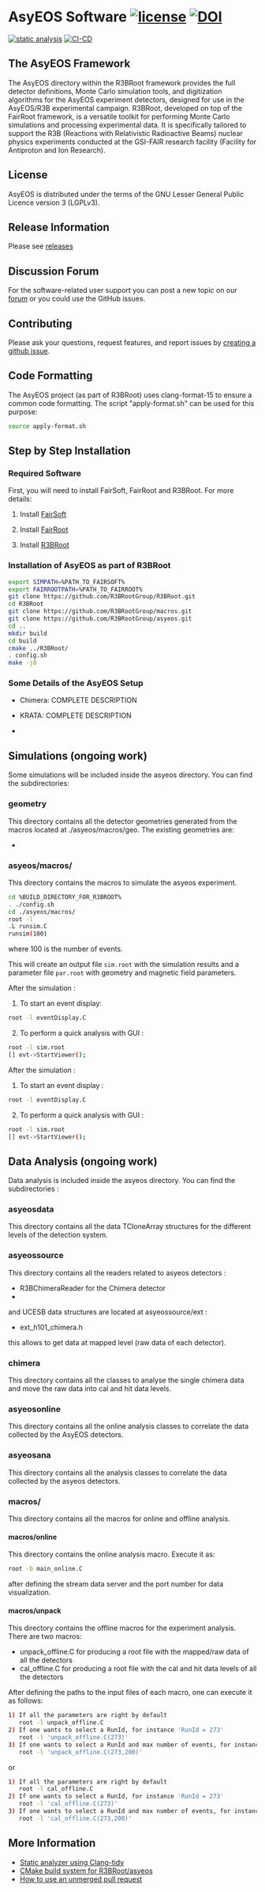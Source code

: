 # AsyEOS Software [![license](https://alfa-ci.gsi.de/shields/badge/license-LGPL--3.0-orange.svg)](COPYRIGHT) [![DOI](https://zenodo.org/badge/DOI/10.5281/zenodo.14291386.svg)](https://doi.org/10.5281/zenodo.14291386)

[![static analysis](https://github.com/R3BRootGroup/asyeos/actions/workflows/static_analysis.yml/badge.svg)](https://github.com/R3BRootGroup/asyeos/actions/workflows/static_analysis.yml) [![CI-CD](https://github.com/R3BRootGroup/asyeos/actions/workflows/main.yml/badge.svg)](https://github.com/R3BRootGroup/asyeos/actions/workflows/main.yml)

## The AsyEOS Framework
The AsyEOS directory within the R3BRoot framework provides the full detector definitions, Monte Carlo simulation tools, and digitization algorithms for the AsyEOS experiment detectors, designed for use in the AsyEOS/R3B experimental campaign. R3BRoot, developed on top of the FairRoot framework, is a versatile toolkit for performing Monte Carlo simulations and processing experimental data. It is specifically tailored to support the R3B (Reactions with Relativistic Radioactive Beams) nuclear physics experiments conducted at the GSI-FAIR research facility (Facility for Antiproton and Ion Research).

## License
AsyEOS is distributed under the terms of the GNU Lesser General Public Licence version 3 (LGPLv3).

## Release Information
Please see [releases](https://github.com/R3BRootGroup/asyeos/releases)

## Discussion Forum
For the software-related user support you can post a new topic on our [forum](https://forum.gsi.de/index.php?t=index&cat=40&) or you could use the GitHub issues.

## Contributing
Please ask your questions, request features, and report issues by [creating a github issue](https://github.com/R3BRootGroup/asyeos/issues/new/choose).

## Code Formatting
The AsyEOS project (as part of R3BRoot) uses clang-format-15 to ensure a common code formatting. The script "apply-format.sh" can be used for this purpose: 
~~~bash
source apply-format.sh
~~~

## Step by Step Installation

### Required Software

First, you will need to install FairSoft, FairRoot and R3BRoot. For more details:

1. Install [FairSoft](https://github.com/FairRootGroup/FairSoft)

2. Install [FairRoot](http://fairroot.gsi.de)

3. Install [R3BRoot](https://github.com/R3BRootGroup/R3BRoot)

### Installation of AsyEOS as part of R3BRoot

~~~bash
export SIMPATH=%PATH_TO_FAIRSOFT%
export FAIRROOTPATH=%PATH_TO_FAIRROOT%
git clone https://github.com/R3BRootGroup/R3BRoot.git
cd R3BRoot
git clone https://github.com/R3BRootGroup/macros.git
git clone https://github.com/R3BRootGroup/asyeos.git
cd ..
mkdir build
cd build
cmake ../R3BRoot/
. config.sh
make -j8
~~~

### Some Details of the AsyEOS Setup

- Chimera:
COMPLETE DESCRIPTION

- KRATA:
COMPLETE DESCRIPTION

- 

## Simulations (ongoing work)

Some simulations will be included inside the asyeos directory. You can find the subdirectories:

### geometry

This directory contains all the detector geometries generated from the macros located at ./asyeos/macros/geo. The existing geometries are:

- 

### asyeos/macros/

This directory contains the macros to simulate the asyeos experiment. 

~~~bash
cd %BUILD_DIRECTORY_FOR_R3BROOT%
. ./config.sh
cd ./asyeos/macros/
root -l 
.L runsim.C
runsim(100)
~~~
where 100 is the number of events.

This will create an output file `sim.root` with the simulation results and a parameter file `par.root` with geometry and magnetic field parameters.

After the simulation :

1. To start an event display:

~~~bash
root -l eventDisplay.C
~~~

2. To perform a quick analysis with GUI :

~~~bash
root -l sim.root
[] evt->StartViewer();
~~~


After the simulation :

1. To start an event display :

~~~bash
root -l eventDisplay.C
~~~

2. To perform a quick analysis with GUI :

~~~bash
root -l sim.root
[] evt->StartViewer();
~~~

## Data Analysis (ongoing work)

Data analysis is included inside the asyeos directory. You can find the subdirectories :

### asyeosdata

This directory contains all the data TCloneArray structures for the different levels of the detection system.

### asyeossource

This directory contains all the readers related to asyeos detectors :

- R3BChimeraReader for the Chimera detector
- 
and UCESB data structures are located at asyeossource/ext :

- ext_h101_chimera.h

this allows to get data at mapped level (raw data of each detector).

### chimera

This directory contains all the classes to analyse the single chimera data and move the raw data into cal and hit data levels.

### asyeosonline

This directory contains all the online analysis classes to correlate the data collected by the AsyEOS detectors.

### asyeosana

This directory contains all the analysis classes to correlate the data collected by the asyeos detectors.


### macros/

This directory contains all the macros for online and offline analysis.

#### macros/online

This directory contains the online analysis macro. Execute it as:

~~~bash
root -b main_online.C
~~~
after defining the stream data server and the port number for data visualization.


#### macros/unpack

This directory contains the offline macros for the experiment analysis. There are two macros:

- unpack_offline.C for producing a root file with the mapped/raw data of all the detectors
- cal_offline.C for producing a root file with the cal and hit data levels of all the detectors

After defining the paths to the input files of each macro, one can execute it as follows:

~~~bash
1) If all the parameters are right by default
   root -l unpack_offline.C
2) If one wants to select a RunId, for instance 'RunId = 273'
   root -l 'unpack_offline.C(273)'
3) If one wants to select a RunId and max number of events, for instance 'RunId = 273' and 'nev = 200'
   root -l 'unpack_offline.C(273,200)'
~~~
or

~~~bash
1) If all the parameters are right by default
   root -l cal_offline.C
2) If one wants to select a RunId, for instance 'RunId = 273'
   root -l 'cal_offline.C(273)'
3) If one wants to select a RunId and max number of events, for instance 'RunId = 273' and 'nev = 200'
   root -l 'cal_offline.C(273,200)'
~~~

## More Information

* [Static analyzer using Clang-tidy](config/clang_tidy/README.md)
* [CMake build system for R3BRoot/asyeos](doc/cmake_usage.md)
* [How to use an unmerged pull request](doc/git_usage.md#fetch-the-update-from-an-unmerged-pull-request-pr)

